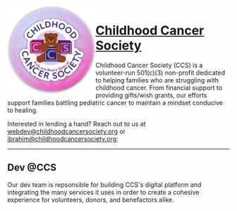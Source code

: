 <img align="left" width="200" height="200" src="https://raw.githubusercontent.com/ChildhoodCancerSociety/.github/main/assets/logo/ccs-dev-logo.png" />

# [Childhood Cancer Society](https://www.childhoodcancersociety.org)

Childhood Cancer Society (CCS) is a volunteer-run 501(c)(3) non-profit dedicated to helping families who are struggling with childhood cancer. From financial support to providing gifts/wish grants, our efforts support families battling pediatric cancer to maintain a mindset conducive to healing.

Interested in lending a hand? Reach out to us at webdev@childhoodcancersociety.org or ibrahim@childhoodcancersociety.org;

---

## Dev @CCS

Our dev team is repsonsible for building CCS's digital platform and integrating the many services it uses in order to create a cohesive experience for volunteers, donors, and benefactors alike.
